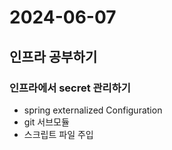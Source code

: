 # 2024-06-07

## 인프라 공부하기

### 인프라에서 secret 관리하기
* spring externalized Configuration
* git 서브모듈
* 스크립트 파일 주입